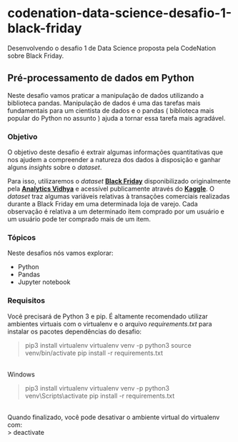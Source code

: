 # codenation-data-science-desafio-1-black-friday
Desenvolvendo o desafio 1 de Data Science proposta pela CodeNation sobre Black Friday.

## Pré-processamento de dados em Python<br>

Neste desafio vamos praticar a manipulação de dados utilizando a biblioteca pandas. Manipulação de dados é uma das tarefas mais fundamentais para um cientista de dados e o pandas ( biblioteca mais popular do Python no assunto ) ajuda a tornar essa tarefa mais agradável.<br>

### Objetivo<br>

O objetivo deste desafio é extrair algumas informações quantitativas que nos ajudem a compreender a natureza dos dados à disposição e ganhar alguns *insights* sobre o *dataset*.<br>

Para isso, utilizaremos o *dataset* **[Black Friday](https://github.com/lpcaldeira/codenation-data-science-desafio-1-black-friday/arquivos/black_friday.csv)** disponibilizado originalmente pela **[Analytics Vidhya](https://www.analyticsvidhya.com/)** e acessível publicamente através do **[Kaggle](https://www.kaggle.com/)**. O *dataset* traz algumas variáveis relativas à transações comerciais realizadas durante a Black Friday em uma determinada loja de varejo. Cada observação é relativa a um determinado item comprado por um usuário e um usuário pode ter comprado mais de um item.<br>

### Tópicos<br>

Neste desafios nós vamos explorar:<br>
 - Python
 - Pandas
 - Jupyter notebook
 
### Requisitos<br>

Você precisará de Python 3 e pip. É altamente recomendado utilizar ambientes virtuais com o virtualenv e o arquivo *requirements.txt* para instalar os pacotes dependências do desafio:<br>

> pip3 install virtualenv
> virtualenv venv -p python3
> source venv/bin/activate
> pip install -r requirements.txt

<br>
Windows
<br>

> pip3 install virtualenv
> virtualenv venv -p python3
> venv\Scripts\activate
> pip install -r requirements.txt

<br>
Quando finalizado, você pode desativar o ambiente virtual do virtualenv com:
<br>
> deactivate